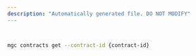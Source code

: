 ```yaml
---
description: "Automatically generated file. DO NOT MODIFY"
---
```


```bash


mgc contracts get --contract-id {contract-id}

```